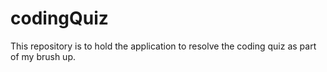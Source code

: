 # codingQuiz
This repository is to hold the application to resolve the coding quiz as part of my brush up.
